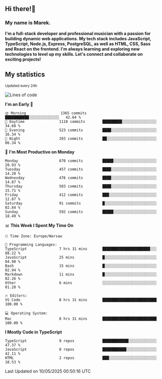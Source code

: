 ## Hi there!👋 ##
### My name is Marek. ###

**I'm a full-stack developer and professional musician with a passion for building dynamic web applications. My tech stack includes JavaScript, TypeScript, Node.js, Express, PostgreSQL, as well as HTML, CSS, Sass and React on the frontend. I'm always learning and exploring new technologies to level up my skills. Let's connect and collaborate on exciting projects!**

## My statistics ##
<sub>Updated every 24h</sub>
<!--START_SECTION:waka-->
![Lines of code](https://img.shields.io/badge/From%20Hello%20World%20I%27ve%20Written-238.3%20thousand%20lines%20of%20code-blue)

**I'm an Early 🐤** 

```text
🌞 Morning                1365 commits        ███████████░░░░░░░░░░░░░░   42.64 % 
🌆 Daytime                1110 commits        █████████░░░░░░░░░░░░░░░░   34.68 % 
🌃 Evening                523 commits         ████░░░░░░░░░░░░░░░░░░░░░   16.34 % 
🌙 Night                  203 commits         ██░░░░░░░░░░░░░░░░░░░░░░░   06.34 % 
```
📅 **I'm Most Productive on Monday** 

```text
Monday                   670 commits         █████░░░░░░░░░░░░░░░░░░░░   20.93 % 
Tuesday                  457 commits         ████░░░░░░░░░░░░░░░░░░░░░   14.28 % 
Wednesday                476 commits         ████░░░░░░░░░░░░░░░░░░░░░   14.87 % 
Thursday                 503 commits         ████░░░░░░░░░░░░░░░░░░░░░   15.71 % 
Friday                   412 commits         ███░░░░░░░░░░░░░░░░░░░░░░   12.87 % 
Saturday                 91 commits          █░░░░░░░░░░░░░░░░░░░░░░░░   02.84 % 
Sunday                   592 commits         █████░░░░░░░░░░░░░░░░░░░░   18.49 % 
```


📊 **This Week I Spent My Time On** 

```text
🕑︎ Time Zone: Europe/Warsaw

💬 Programming Languages: 
TypeScript               7 hrs 31 mins       ██████████████████████░░░   88.22 % 
JavaScript               25 mins             █░░░░░░░░░░░░░░░░░░░░░░░░   04.90 % 
Bash                     15 mins             █░░░░░░░░░░░░░░░░░░░░░░░░   02.94 % 
Markdown                 11 mins             █░░░░░░░░░░░░░░░░░░░░░░░░   02.26 % 
Other                    6 mins              ░░░░░░░░░░░░░░░░░░░░░░░░░   01.28 % 

🔥 Editors: 
VS Code                  8 hrs 31 mins       █████████████████████████   100.00 % 

💻 Operating System: 
Mac                      8 hrs 31 mins       █████████████████████████   100.00 % 
```

**I Mostly Code in TypeScript** 

```text
TypeScript               9 repos             ████████████░░░░░░░░░░░░░   47.37 % 
JavaScript               8 repos             ███████████░░░░░░░░░░░░░░   42.11 % 
HTML                     2 repos             ███░░░░░░░░░░░░░░░░░░░░░░   10.53 % 
```




 Last Updated on 10/05/2025 00:50:16 UTC
<!--END_SECTION:waka-->

<!--
**MarekSax/MarekSax** is a ✨ _special_ ✨ repository because its `README.md` (this file) appears on your GitHub profile.

Here are some ideas to get you started:

- 🔭 I’m currently working on ...
- 🌱 I’m currently learning ...
- 👯 I’m looking to collaborate on ...
- 🤔 I’m looking for help with ...
- 💬 Ask me about ...
- 📫 How to reach me: ...
- 😄 Pronouns: ...
- ⚡ Fun fact: ...
-->
